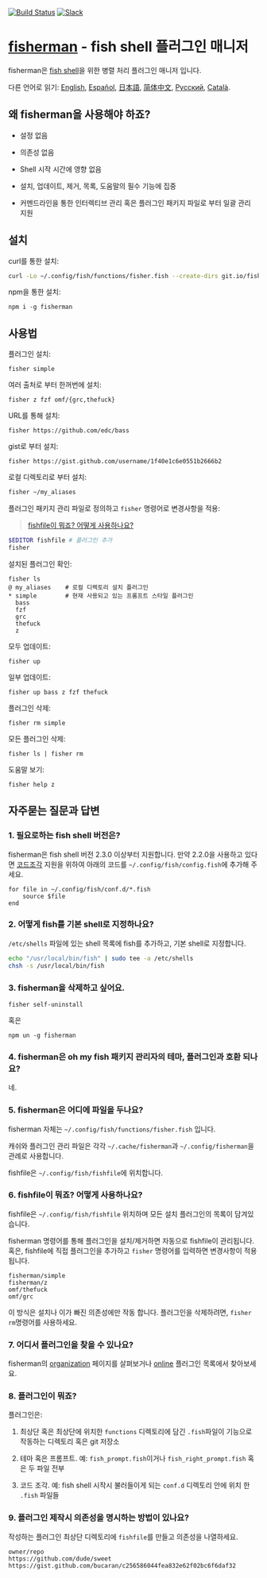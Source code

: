 [slack-link]: https://fisherman-wharf.herokuapp.com
[slack-badge]: https://fisherman-wharf.herokuapp.com/badge.svg
[travis-link]: https://travis-ci.org/fisherman/fisherman
[travis-badge]: https://img.shields.io/travis/fisherman/fisherman.svg

[organization]: https://github.com/fisherman
[fish shell]: https://github.com/fish-shell/fish-shell
[fisherman]: http://fisherman.sh
[online]: http://fisherman.sh/#search

[English]: ../../README.md
[Español]: ../es-ES
[简体中文]: ../zh-CN
[日本語]: ../jp-JA
[Русский]: ../ru-RU
[Català]: ../ca-ES

[![Build Status][travis-badge]][travis-link]
[![Slack][slack-badge]][slack-link]

# [fisherman] - fish shell 플러그인 매니저

fisherman은 [fish shell]을 위한 병렬 처리 플러그인 매니저 입니다.

다른 언어로 읽기: [English], [Español], [日本語], [简体中文], [Русский], [Català].

## 왜 fisherman을 사용해야 하죠?

* 설정 없음

* 의존성 없음

* Shell 시작 시간에 영향 없음

* 설치, 업데이트, 제거, 목록, 도움말의 필수 기능에 집중

* 커멘드라인을 통한 인터렉티브 관리 혹은 플러그인 패키지 파일로 부터 일괄 관리 지원

## 설치

curl를 통한 설치:

```sh
curl -Lo ~/.config/fish/functions/fisher.fish --create-dirs git.io/fisherman
```

npm을 통한 설치:

```
npm i -g fisherman
```

## 사용법

플러그인 설치:

```
fisher simple
```

여러 출처로 부터 한꺼번에 설치:

```
fisher z fzf omf/{grc,thefuck}
```

URL를 통해 설치:

```
fisher https://github.com/edc/bass
```

gist로 부터 설치:

```
fisher https://gist.github.com/username/1f40e1c6e0551b2666b2
```

로컬 디렉토리로 부터 설치:

```sh
fisher ~/my_aliases
```

플러그인 패키지 관리 파일로 정의하고 `fisher` 명령어로 변경사항을 적용:

> [fishfile이 뭐죠? 어떻게 사용하나요?](#6-fishfile이-뭐죠?-어떻게-사용하나요?)

```sh
$EDITOR fishfile # 플러그인 추가
fisher
```

설치된 플러그인 확인:

```ApacheConf
fisher ls
@ my_aliases    # 로컬 디렉토리 설치 플러그인
* simple        # 현재 사용되고 있는 프롬프트 스타일 플러그인
  bass
  fzf
  grc
  thefuck
  z
```

모두 업데이트:

```
fisher up
```

일부 업데이트:

```
fisher up bass z fzf thefuck
```

플러그인 삭제:

```
fisher rm simple
```

모든 플러그인 삭제:

```
fisher ls | fisher rm
```

도움말 보기:

```
fisher help z
```

## 자주묻는 질문과 답변

### 1. 필요로하는 fish shell 버전은?

fisherman은 fish shell 버전 2.3.0 이상부터 지원합니다. 만약 2.2.0을 사용하고 있다면 [코드조각](#8-플러그인이-뭐죠?) 지원을 위하여 아래의 코드를 `~/.config/fish/config.fish`에 추가해 주세요.

```fish
for file in ~/.config/fish/conf.d/*.fish
    source $file
end
```

### 2. 어떻게 fish를 기본 shell로 지정하나요?

`/etc/shells` 파일에 있는 shell 목록에 fish를 추가하고, 기본 shell로 지정합니다.

```sh
echo "/usr/local/bin/fish" | sudo tee -a /etc/shells
chsh -s /usr/local/bin/fish
```

### 3. fisherman을 삭제하고 싶어요.

```fish
fisher self-uninstall
```

혹은

```
npm un -g fisherman
```

### 4. fisherman은 oh my fish 패키지 관리자의 테마, 플러그인과 호환 되나요?

네.

### 5. fisherman은 어디에 파일을 두나요?

fisherman 자체는 `~/.config/fish/functions/fisher.fish` 입니다.

캐쉬와 플러그인 관리 파일은 각각 `~/.cache/fisherman`과 `~/.config/fisherman`을 관례로 사용합니다.

fishfile은 `~/.config/fish/fishfile`에 위치합니다.

### 6. fishfile이 뭐죠? 어떻게 사용하나요?

fishfile은 `~/.config/fish/fishfile` 위치하며 모든 설치 플러그인의 목록이 담겨있습니다.

fisherman 명령어를 통해 플러그인을 설치/제거하면 자동으로 fishfile이 관리됩니다. 혹은, fishfile에 직접 플러그인을 추가하고 `fisher` 명령어를 입력하면 변경사항이 적용됩니다.

```
fisherman/simple
fisherman/z
omf/thefuck
omf/grc
```

이 방식은 설치나 이가 빠진 의존성에만 작동 합니다. 플러그인을 삭제하려면, `fisher rm`명령어를 사용하세요.

### 7. 어디서 플러그인을 찾을 수 있나요?

fisherman의 [organization] 페이지를 살펴보거나 [online] 플러그인 목록에서 찾아보세요.

### 8. 플러그인이 뭐죠?

플러그인은:

1. 최상단 혹은 최상단에 위치한 `functions` 디렉토리에 담긴 `.fish`파일이 기능으로 작동하는 디렉토리 혹은 git 저장소

2. 테마 혹은 프롬프트. 예: `fish_prompt.fish`이거나 `fish_right_prompt.fish` 혹은 두 파일 전부

3. 코드 조각. 예: fish shell 시작시 불러들이게 되는 `conf.d` 디렉토리 안에 위치 한 `.fish` 파일들

### 9. 플러그인 제작시 의존성을 명시하는 방법이 있나요?

작성하는 플러그인 최상단 디렉토리에  `fishfile`를 만들고 의존성을 나열하세요.

```fish
owner/repo
https://github.com/dude/sweet
https://gist.github.com/bucaran/c256586044fea832e62f02bc6f6daf32
```
